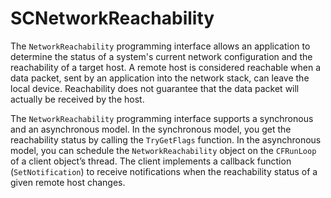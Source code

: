 SCNetworkReachability
=====================

The `NetworkReachability` programming interface allows an application to determine the status of a system's current network configuration and the reachability of a target host. A remote host is considered reachable when a data packet, sent by an application into the network stack, can leave the
local device. Reachability does not guarantee that the data packet will actually be received by the host.

The `NetworkReachability` programming interface supports a synchronous and an asynchronous model. In the synchronous model, you get the reachability status by calling the `TryGetFlags` function. In the asynchronous model, you can schedule the `NetworkReachability` object on the `CFRunLoop` of a client
object’s thread. The client implements a callback function (`SetNotification`) to receive notifications when the reachability status of a given remote host changes.
